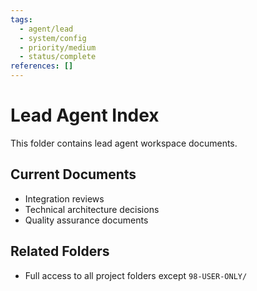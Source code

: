 ```yaml
---
tags:
  - agent/lead
  - system/config
  - priority/medium
  - status/complete
references: []
---
```


# Lead Agent Index

This folder contains lead agent workspace documents.

## Current Documents
- Integration reviews
- Technical architecture decisions
- Quality assurance documents

## Related Folders
- Full access to all project folders except `98-USER-ONLY/`
